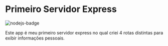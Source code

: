 # Primeiro Servidor Express

<img alt="nodejs-badge" src="https://img.shields.io/badge/Node.js-43853D?style=for-the-badge&logo=node.js&logoColor=white">

Este app é meu primeiro servidor express no qual criei 4 rotas distintas para exibir informações pessoais.
